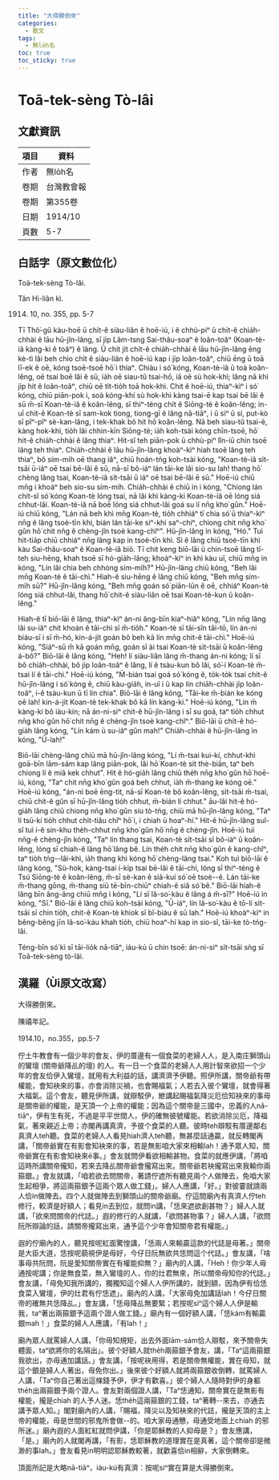 ```yaml
---
title: "大得勝倒來"
categories:
  - 散文
tags:
  - 無lo̍h名
toc: true
toc_sticky: true
---
```


# Toā-tek-sèng Tò-lâi

## 文獻資訊

| 項目 | 資料 |
|---|---|
| 作者 | 無lo̍h名 |
| 卷期 | 台灣教會報 |
| 卷期 | 第355卷 |
| 日期 | 1914/10 |
| 頁數 | 5-7 |

## 白話字（原文數位化）

Toā-tek-sèng Tò-lâi.

Tân Hi-liân kì.

1914. 10, no. 355, pp. 5-7

Tī Thô͘-gû kàu-hoē ū chi̍t-ê siàu-liân ê hoē-iú, i ê chhù-piⁿ ū chi̍t-ê chia̍h-chhài ê lāu hū-jîn-lâng, sī ji̍p Lâm-tsng Sai-thâu-soaⁿ ê loân-toâⁿ (Koan-tè-iâ kàng-ki ê toâⁿ) ê lâng. Ū chi̍t ji̍t chi̍t-ê chia̍h-chhài ê lāu hū-jîn-lâng ēng kè-tì lâi beh chio chi̍t ê siàu-liân ê hoē-iú kap i ji̍p loân-toâⁿ, chiū ēng ū toā lī-ek ê oē, kóng tsoē-tsoē hō͘ i thiaⁿ. Chiàu i só͘ kóng, Koan-tè-iâ ū toà koân-lêng, oē tsai boē lâi ê sū, ia̍h oē siau-tû tsai-hō, iā oē sù hok-khì; lâng nā khì ji̍p hit ê loân-toâⁿ, chiū oē tit-tio̍h toā hok-khì. Chit ê hoē-iú, thiaⁿ-kìⁿ i só͘ kóng, chiū piān-pok i, soà kóng-khí sù hok-khì kàng tsai-ē kap tsai bē lâi ê sū m̄-sī Koan-tè-iâ ê koân-lêng, sī thiⁿ-téng chi̍t ê Siōng-tè ê koân-lêng; in-uī chit-ê Koan-tè sī sam-kok tiong, tiong-gī ê lâng nā-tiāⁿ, i ū siⁿ ū sí, put-kò sī pîⁿ-pîⁿ sè-kan-lâng, i tek-khak bô hit hō koân-lêng. Nā beh siau-tû tsai-ē, kàng hok-khì, tio̍h lâi chhin-kīn Siōng-tè; ia̍h koh-tsài kóng chīn-tsoē, hō͘ hit-ê chia̍h-chhài ê lâng thiaⁿ. Hit-sî teh piān-pok ū chhù-piⁿ lîn-iū chin tsoē lâng teh thiaⁿ. Chia̍h-chhài ê lāu hū-jîn-lâng khoàⁿ-kìⁿ hiah tsoē lâng teh thiaⁿ, bô sím-mi̍h oē thang iâⁿ, chiū hoán-tńg koh-tsài kóng, "Koan-tè-iâ si̍t-tsāi ū-iáⁿ oē tsai bē-lâi ê sū, nā-sī bô-iáⁿ lán tāi-ke lâi sio-su lah! thang hō͘ chèng lâng tsai, Koan-tè-iâ si̍t-tsāi ū iáⁿ oē tsai bē-lâi ē sū." Hoē-iú chiū mn̄g i khoàⁿ beh sio-su sím-mi̍h. Chia̍h-chhài ê chiū ìn i kóng, "Chiong lán chit-sî só͘ kóng Koan-tè lóng tsai, nā lâi khì kàng-ki Koan-tè-iâ oē lóng siá chhut-lâi. Koan-tè-iâ nā boē lóng siá chhut-lâi goá su lí nn̄g kho͘ gûn." Hoē-iú chiū kóng, "Lán nā beh khì mn̄g Koan-tè, tio̍h chhiáⁿ tī chia só͘ ū thiaⁿ-kìⁿ nn̄g ê lâng tsoè-tīn khì, bián lán tāi-ke siⁿ-khí saⁿ-chiⁿ, chiong chit nn̄g kho͘ gûn hō͘ chit nn̄g ê chèng-jîn tsoè kang-chîⁿ". Hū-jîn-lâng ìn kóng, "Hó." Tuì hit-tia̍p chiū chhiáⁿ nn̄g lâng kap in tsoè-tīn khì. Sì ê lâng chiū tsoè-tīn khì kàu Sai-thâu-soaⁿ ê Koan-tè-iâ biō. Tī chit keng biō-lāi ū chin-tsoē lâng tī-teh siu-hēng, khah tsoē sī hó-gia̍h-lâng; khoàⁿ-kìⁿ in khì kàu uī, chiū mn̄g in kóng, "Lín lâi chia beh chhòng sím-mi̍h?" Hū-jîn-lâng chiū kóng, "Beh lâi mn̄g Koan-tè ê tāi-chì." Hiah-ê siu-hēng ê lâng chiū kóng, "Beh mn̄g sím-mi̍h sū?" Hū-jîn-lâng kóng, "Beh mn̄g goán só͘ piān-lūn ê oē, chhiáⁿ Koan-tè lóng siá chhut-lâi, thang hō͘ chit-ê siàu-liân oē tsai Koan-tè-kun ū koân-lêng."

Hiah-ê tī biō-lāi ê lâng, thiaⁿ-kìⁿ án-ni âng-bīn kiaⁿ-hiâⁿ kóng, "Lín nn̄g lâng lâi su-iâⁿ chit khoán ê tāi-chì sī m̄-tio̍h." Koan-tè sī tāi-sîn tāi-tō, lín án-ni biáu-sī i sī m̄-hó, kin-á-ji̍t goán bô beh kā lín mn̄g chit-ê tāi-chì." Hoē-iú kóng, "Siáⁿ-sū m̄ kā goán mn̄g, goán sī ài tsai Koan-tè si̍t-tsāi ū koân-lêng á-bô?" Biō-lāi ê lâng kóng, "Heh! lí siàu-liân lâng m̄-thang án-ni kóng; lí sī bô chia̍h-chhài, bô ji̍p loân-toâⁿ ê lâng, lí ê tsàu-kun bô lâi, só͘-í Koan-tè m̄-tsai lí ê tāi-chì." Hoē-iú kóng, "M̄-bián tsai goá só͘ kóng ê, to̍k-to̍k tsai chit-ê hū-jîn-lâng i só͘ kóng ê, chiū kàu-gia̍h, in-uī i ū kap lín chia̍h-chhài ji̍p loân-toâⁿ, i-ê tsàu-kun ū tī lín chia". Biō-lāi ê lâng kóng, "Tāi-ke m̄-bián ke kóng oē lah! kin-á-ji̍t Koan-tè tek-khak bô kā lín kàng-ki." Hoē-iú kóng, "Lín m̄ kàng-ki bô iàu-kín; nā án-ni-siⁿ chit-ê hū-jîn-lâng i sī su goá, taⁿ tio̍h chhut nn̄g kho͘ gûn hō͘ chit nn̄g ê chèng-jîn tsoè kang-chîⁿ." Biō-lāi ū chi̍t-ê hó-gia̍h lâng kóng, "Lín kám ū su-iâⁿ gûn mah!" Chia̍h-chhài ê hū-jîn-lâng ìn kóng, "Ū-lah!"

Biō-lāi chèng-lâng chiū mā hū-jîn-lâng kóng, "Lí m̄-tsai kui-kí, chhut-khì goā-bīn lām-sám kap lâng piān-pok, lâi hō͘ Koan-tè sit thè-biān, taⁿ beh chiong lí ê miâ kek chhut". Hit ê hó-gia̍h lâng chiū the̍h nn̄g kho͘ gûn hō͘ hoē-iú, kóng, "Taⁿ chit nn̄g kho͘ gûn goá beh chhut, ia̍h m̄-thang ke kóng oē." Hoē-iú kóng, "án-ni boē ēng-tit, nā-sī Koan-tè bô koân-lêng, si̍t-tsāi m̄-tsai, chiū chit-ê gûn sī hū-jîn-lâng tio̍h chhut, m̄-bián lí chhut." āu-lâi hit-ê hó-gia̍h lâng chiū chiong nn̄g kho͘ gûn siu tò-tńg, chiū mā hū-jîn-lâng kóng, "Taⁿ lí tsū-kí tio̍h chhut chit-tiâu chîⁿ hō͘ i, i chiah ū hoaⁿ-hí." Hit-ê hū-jîn-lâng suî-sî tuì i-ê sin-khu the̍h-chhut nn̄g kho͘ gûn hō͘ nn̄g ê chèng-jîn. Hoē-iú tuì nn̄g-ê chèng-jîn kóng, "Taⁿ lín thang tsai, Koan-tè si̍t-tsāi sī bô-iáⁿ ū koân-lêng, lóng sī chiah-ê lâng hō͘ lâng bê. Lín the̍h chit nn̄g kho͘ gûn ê kang-chîⁿ, taⁿ tio̍h tńg--lâi-khì, ia̍h thang khì kóng hō͘ chèng-lâng tsai." Koh tuì biō-lāi ê lâng kóng, "Sù-hok, kàng-tsai í-ki̍p tsai bē-lâi ê tāi-chì, lóng sī thiⁿ-téng ê Tsú Siōng-tè ê koân-lêng, m̄-sī sè-kan ê siâ-kuí só͘ oē tsoè--ê. Lán tāi-ke m̄-thang gōng, m̄-thang siū tē-bīn-chiūⁿ chiah-ê siâ só͘ bê." Biō-lāi hiah-ê lâng bīn âng-âng chiū mn̄g i kóng, "Lí sī Iâ-so͘-kàu ê lâng á m̄-sī?" Hoē-iú ìn kóng, "Sī." Biō-lāi ê lâng chiū koh-tsài kóng, "Ū-iáⁿ, lín Iâ-so͘-kàu ê tō-lí si̍t-tsāi sī chin tio̍h, chit-ê Koan-tè khiok sī bî-biáu ê sū lah." Hoē-iú khoàⁿ-kìⁿ in bêng-bêng jīn Iâ-so͘-kàu khah tio̍h, chiū hoaⁿ-hí kap in sio-sî, tāi-ke tò-tńg-lâi.

Téng-bīn só͘ kì sī tāi-lio̍k nā-tiāⁿ, iáu-kú ū chin tsoē: án-ni-siⁿ si̍t-tsāi sǹg sī Toā-tek-sèng tò-lâi.

## 漢羅（Ùi原文改寫）

大得勝倒來。

陳禧年記。

1914.10，no.355，pp.5-7

佇土牛教會有一個少年的會友，伊的厝邊有一個食菜的老婦人人，是入南庄獅頭山的鸞壇 (關帝爺降乩的壇) 的人。有一日一个食菜的老婦人人用計智來欲招一个少年的會友佮伊入鸞壇，就用有大利益的話，講濟濟予伊聽。照伊所講，關帝爺有帶權能，會知袂來的事，亦會消除災禍，也會賜福氣；人若去入彼个鸞壇，就會得著大福氣。這个會友，聽見伊所講，就辯駁伊，紲講起賜福氣降災厄佮知袂來的事毋是關帝爺的權能，是天頂一个上帝的權能；因為這个關帝是三國中，忠義的人nā-tiāⁿ，伊有生有死，不過是平平世間人，伊的確無彼號權能。若欲消除災厄，降福氣，著來親近上帝；亦閣再講真濟，予彼个食菜的人聽。彼時teh辯駁有厝邊鄰右真濟人teh聽。食菜的老婦人人看見hiah濟人teh聽，無甚麼話通贏，就反轉閣再講，「關帝爺實在有影會知袂來的事，若是無影咱大家來相輸lah！通予眾人知，關帝爺實在有影會知袂來ē事。」會友就問伊看欲相輸甚物。食菜的就應伊講，「將咱這時所講關帝攏知，若來去降乩關帝爺會攏寫出來。關帝爺若袂攏寫出來我輸你兩箍銀。」會友就講，「咱若欲去問關帝，著請佇遮所有聽見兩个人做陣去，免咱大家生起相爭，將這兩箍銀予這兩个眾人做工錢」。婦人人應講，「好。」對彼霎就請兩人佮in做陣去。四个人就做陣去到獅頭山的關帝爺廟。佇這間廟內有真濟人佇teh修行，較濟是好額人；看見in去到位，就問in講，「恁來遮欲創甚物？」婦人人就講，「欲來問關帝的代誌。」遐的修行的人就講，「欲問甚物事？」婦人人講，「欲問阮所辯論的話，請關帝攏寫出來，通予這个少年會知關帝君有權能。」

遐的佇廟內的人，聽見按呢紅面驚惶講，「恁兩人來輸贏這款的代誌是毋著。」關帝是大臣大道，恁按呢藐視伊是毋好，今仔日阮無欲共恁問這个代誌。」會友講，「啥事毋共阮問，阮是愛知關帝實在有權能抑無？」廟內的人講，「Heh！你少年人毋通按呢講；你是無食菜，無入鸞壇的人，你的灶君無來，所以關帝毋知你的代誌。」會友講，「毋免知我所講的，獨獨知這个婦人人伊所講的，就到額，因為伊有佮恁食菜入鸞壇，伊的灶君有佇恁遮」。廟內的人講，「大家毋免加講話lah！今仔日關帝的確無共恁降乩。」會友講，「恁毋降乩無要緊；若按呢siⁿ這个婦人人伊是輸我，taⁿ著出兩箍銀予這兩个證人做工錢。」廟內有一個好額人講，「恁kám有輸贏銀mah！」食菜的婦人人應講，「有lah！」

廟內眾人就罵婦人人講，「你毋知規矩，出去外面lām-sám佮人辯駁，來予關帝失體面，taⁿ欲將你的名隔出」。彼个好額人就the̍h兩箍銀予會友，講，「Taⁿ這兩箍銀我欲出，亦毋通加講話。」會友講，「按呢袂用得，若是關帝無權能，實在毋知，就這个銀是婦人人著出，毋免你出。」後來彼个好額人就將兩箍銀收倒轉，就罵婦人人講，「Taⁿ你自己著出這條錢予伊，伊才有歡喜。」彼个婦人人隨時對伊的身軀the̍h出兩箍銀予兩个證人。會友對兩個證人講，「Taⁿ恁通知，關帝實在是無影有權能，攏是chiah 的人予人迷。恁the̍h這兩箍銀的工錢，taⁿ著轉--來去，亦通去講予眾人知。」閣對廟內的人講，「賜福，降災以及知袂來的代誌，攏是天頂的主上帝的權能，毋是世間的邪鬼所會做--的。咱大家毋通戇，毋通受地面上chiah 的邪所迷。」廟內遐的人面紅紅就問伊講，「你是耶穌教的人抑毋是？」會友應講，「是。」廟內的人就閣再講，「有影，恁耶穌教的道理實在是真著，這个關帝卻是微渺的事lah。」會友看見in明明認耶穌教較著，就歡喜佮in相辭，大家倒轉來。

頂面所記是大略nā-tiāⁿ，iáu-kú有真濟：按呢siⁿ實在算是大得勝倒來。

